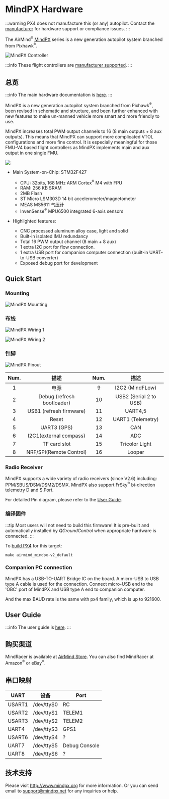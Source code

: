 # MindPX Hardware

:::warning
PX4 does not manufacture this (or any) autopilot.
Contact the [manufacturer](http://mindpx.net) for hardware support or compliance issues.
:::

The AirMind<sup>&reg;</sup> [MindPX](http://mindpx.net) series is a new generation autopilot system branched from Pixhawk<sup>&reg;</sup>.

![MindPX Controller](../../assets/hardware/hardware-mindpx.png)

:::info
These flight controllers are [manufacturer supported](../flight_controller/autopilot_manufacturer_supported.md).
:::

## 总览

:::info
The main hardware documentation is [here](http://mindpx.net/assets/accessories/Specification9.18_3_pdf.pdf).
:::

MindPX is a new generation autopilot system branched from Pixhawk<sup>&reg;</sup>, been revised in schematic and structure, and been further enhanced with new features to make un-manned vehicle more smart and more friendly to use.

MindPX increases total PWM output channels to 16 (8 main outputs + 8 aux outputs).
This means that MindPX can support more complicated VTOL configurations and more fine control.
It is especially meaningful for those FMU-V4 based flight controllers as MindPX implements main and aux output in one single FMU.

![](../../assets/hardware/hardware-mindpx-specs.png)

- Main System-on-Chip: STM32F427
  - CPU: 32bits, 168 MHz ARM Cortex<sup>&reg;</sup> M4 with FPU
  - RAM: 256 KB SRAM
  - 2MB Flash
  - ST Micro LSM303D 14 bit accelerometer/magnetometer
  - MEAS MS5611 气压计
  - InvenSense<sup>&reg;</sup> MPU6500 integrated 6-axis sensors

- Highlighted features:
  - CNC processed aluminum alloy case, light and solid
  - Built-in isolated IMU redundancy
  - Total 16 PWM output channel (8 main + 8 aux)
  - 1 extra I2C port for flow connection.
  - 1 extra USB port for companion computer connection (built-in UART-to-USB converter)
  - Exposed debug port for development

## Quick Start

### Mounting

![MindPX Mounting](../../assets/hardware/hardware-mindpx-mounting.png)

### 布线

![MindPX Wiring 1](../../assets/hardware/hardware-mindpx-wiring1.png)

![MindPX Wiring 2](../../assets/hardware/hardware-mindpx-wiring2.png)

### 针脚

![MindPX Pinout](../../assets/hardware/hardware-mindpx-pin.png)

| Num. |                       描述                      | Num. |                     描述                    |
| :------------------: | :-------------------------------------------: | :------------------: | :---------------------------------------: |
|           1          |                       电源                      |           9          |     I2C2 (MindFLow)    |
|           2          | Debug (refresh bootloader) |          10          | USB2 (Serial 2 to USB) |
|           3          |   USB1 (refresh firmware)  |          11          |                  UART4,5                  |
|           4          |                     Reset                     |          12          |    UART1 (Telemetry)   |
|           5          |         UART3 (GPS)        |          13          |                    CAN                    |
|           6          |   I2C1(external compass)   |          14          |                    ADC                    |
|           7          |                  TF card slot                 |          15          |               Tricolor Light              |
|           8          |   NRF/SPI(Remote Control)  |          16          |                   Looper                  |

### Radio Receiver

MindPX supports a wide variety of radio receivers (since V2.6) including: PPM/SBUS/DSM/DSM2/DSMX.
MindPX also support FrSky<sup>&reg;</sup> bi-direction telemetry D and S.Port.

For detailed Pin diagram, please refer to the [User Guide](http://mindpx.net/assets/accessories/UserGuide9.18_2_pdf.pdf).

### 编译固件

:::tip
Most users will not need to build this firmware!
It is pre-built and automatically installed by _QGroundControl_ when appropriate hardware is connected.
:::

To [build PX4](../dev_setup/building_px4.md) for this target:

```
make airmind_mindpx-v2_default
```

### Companion PC connection

MindPX has a USB-TO-UART Bridge IC on the board.
A micro-USB to USB type A cable is used for the connection.
Connect micro-USB end to the 'OBC' port of MindPX and USB type A end to companion computer.

And the max BAUD rate is the same with px4 family, which is up to 921600.

## User Guide

:::info
The user guide is [here](http://mindpx.net/assets/accessories/UserGuide9.18_2_pdf.pdf).
:::

## 购买渠道

MindRacer is available at [AirMind Store](https://airmind.mindpx.net/catalog).
You can also find MindRacer at Amazon<sup>&reg;</sup> or eBay<sup>&reg;</sup>.

## 串口映射

| UART   | 设备         | Port          |
| ------ | ---------- | ------------- |
| USART1 | /dev/ttyS0 | RC            |
| USART2 | /dev/ttyS1 | TELEM1        |
| USART3 | /dev/ttyS2 | TELEM2        |
| UART4  | /dev/ttyS3 | GPS1          |
| USART6 | /dev/ttyS4 | ?             |
| UART7  | /dev/ttyS5 | Debug Console |
| UART8  | /dev/ttyS6 | ?             |

<!-- Note: Got ports using https://github.com/PX4/PX4-user_guide/pull/672#issuecomment-598198434 -->

## 技术支持

Please visit http://www.mindpx.org for more information.
Or you can send email to [support@mindpx.net](mailto:support@mindpx.net) for any inquiries or help.
